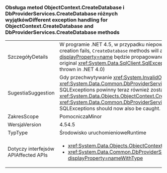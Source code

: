 ### <a name="different-exception-handling-for-objectcontextcreatedatabase-and-dbproviderservicescreatedatabase-methods"></a><span data-ttu-id="ee464-101">Obsługa metod ObjectContext.CreateDatabase i DbProviderServices.CreateDatabase różnych wyjątków</span><span class="sxs-lookup"><span data-stu-id="ee464-101">Different exception handling for ObjectContext.CreateDatabase and DbProviderServices.CreateDatabase methods</span></span>

|   |   |
|---|---|
|<span data-ttu-id="ee464-102">Szczegóły</span><span class="sxs-lookup"><span data-stu-id="ee464-102">Details</span></span>|<span data-ttu-id="ee464-103">W programie .NET 4.5, w przypadku niepowodzenia tworzenia bazy danych <code>CreateDatabase</code> metody podejmie próbę porzucić pustej bazy danych.</span><span class="sxs-lookup"><span data-stu-id="ee464-103">Beginning in .NET 4.5, if database creation fails, <code>CreateDatabase</code> methods will attempt to drop the empty database.</span></span> <span data-ttu-id="ee464-104">Jeśli ta operacja zakończy się powodzeniem, oryginalny <xref:System.Data.SqlClient.SqlException?displayProperty=name> będzie propagowane (zamiast <xref:System.InvalidOperationException?displayProperty=name> który zawsze zgłosiła wyjątek .NET 4.0)</span><span class="sxs-lookup"><span data-stu-id="ee464-104">If that operation succeeds, the original <xref:System.Data.SqlClient.SqlException?displayProperty=name> will be propagated (instead of the <xref:System.InvalidOperationException?displayProperty=name> that was always thrown in .NET 4.0)</span></span>|
|<span data-ttu-id="ee464-105">Sugestia</span><span class="sxs-lookup"><span data-stu-id="ee464-105">Suggestion</span></span>|<span data-ttu-id="ee464-106">Gdy przechwytywanie <xref:System.InvalidOperationException?displayProperty=name> podczas wykonywania <xref:System.Data.Objects.ObjectContext.CreateDatabase> lub <xref:System.Data.Common.DbProviderServices.CreateDatabase(System.Data.Common.DbConnection,System.Nullable{System.Int32},System.Data.Metadata.Edm.StoreItemCollection)>, SQLExceptions powinny teraz również zostać przechwycony.</span><span class="sxs-lookup"><span data-stu-id="ee464-106">When catching an <xref:System.InvalidOperationException?displayProperty=name> while executing <xref:System.Data.Objects.ObjectContext.CreateDatabase> or <xref:System.Data.Common.DbProviderServices.CreateDatabase(System.Data.Common.DbConnection,System.Nullable{System.Int32},System.Data.Metadata.Edm.StoreItemCollection)>, SQLExceptions should now also be caught.</span></span>|
|<span data-ttu-id="ee464-107">Zakres</span><span class="sxs-lookup"><span data-stu-id="ee464-107">Scope</span></span>|<span data-ttu-id="ee464-108">Pomocnicza</span><span class="sxs-lookup"><span data-stu-id="ee464-108">Minor</span></span>|
|<span data-ttu-id="ee464-109">Wersja</span><span class="sxs-lookup"><span data-stu-id="ee464-109">Version</span></span>|<span data-ttu-id="ee464-110">4.5</span><span class="sxs-lookup"><span data-stu-id="ee464-110">4.5</span></span>|
|<span data-ttu-id="ee464-111">Typ</span><span class="sxs-lookup"><span data-stu-id="ee464-111">Type</span></span>|<span data-ttu-id="ee464-112">Środowisko uruchomieniowe</span><span class="sxs-lookup"><span data-stu-id="ee464-112">Runtime</span></span>|
|<span data-ttu-id="ee464-113">Dotyczy interfejsów API</span><span class="sxs-lookup"><span data-stu-id="ee464-113">Affected APIs</span></span>|<ul><li><xref:System.Data.Objects.ObjectContext.CreateDatabase?displayProperty=nameWithType></li><li><xref:System.Data.Common.DbProviderServices.CreateDatabase(System.Data.Common.DbConnection,System.Nullable{System.Int32},System.Data.Metadata.Edm.StoreItemCollection)?displayProperty=nameWithType></li></ul>|

